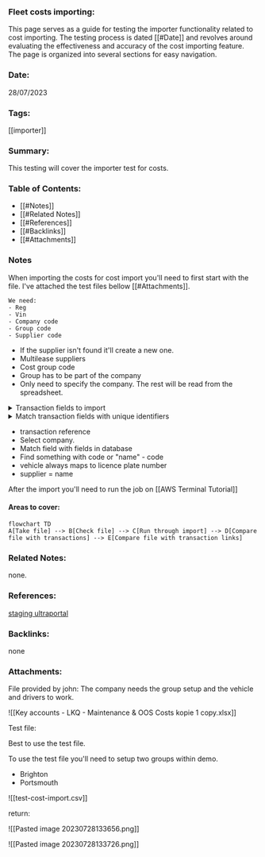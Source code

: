 ### Fleet costs importing:

This page serves as a guide for testing the importer functionality related to cost importing. The testing process is dated [[#Date]] and revolves around evaluating the effectiveness and accuracy of the cost importing feature. The page is organized into several sections for easy navigation.

### Date:

28/07/2023

### Tags:

[[importer]] 

### Summary:

This testing will cover the importer test for costs.

### Table of Contents:

- [[#Notes]]
- [[#Related Notes]]
- [[#References]]
- [[#Backlinks]]
- [[#Attachments]]

### Notes

When importing the costs for cost import you'll need to first start with the file. I've attached the test files bellow [[#Attachments]].  

	We need:
	- Reg
	- Vin
	- Company code
	- Group code
	- Supplier code

- If the supplier isn't found it'll create a new one.
- Multilease suppliers
- Cost group code
- Group has to be part of the company
- Only need to specify the company. The rest will be read from the spreadsheet.

<details>
<summary>Transaction fields to import</summary>
<ul>
<li>Mapping name</li> 
<li>Unique key</li> 
<li>Gross</li>
<li>Net</li>  
<li>Vat</li>  
<li>Vat rate</li>  
<li>Total</li>  
<li>Client number</li> 
<li>Client country</li> 
<li>Invoice number</li> 
<li>Vrn</li> 
<li>Vin</li> 
<li>Invoice date</li> 
<li>Invoice line code</li> 
<li>Invoice line description</li> 
<li>Group code</li> 
<li>Cost group code</li> 
<li>Provider Company</li>  
<li>mapping</li> 
<li>company = select on the next page</li> 
<li>cost Group = cost group code</li> 
<li>group = group code</li> 
<li>vehicle = vrn</li> 
<li>supplier = provider</li> 
<li>currency = select on next page</li> 
</ul>
</details>

<details>
<summary>Match transaction fields with unique identifiers</summary>
<ul>
<li>select transaction primary key or unique key field = transaction reference</li>
<li>select on provider company mapping item = default-provider</li>
<li>Select one company item = "Select the company"</li>
<li>Select costGroup = code</li>
<li>Select group = GroupCode</li>
<li>Select vehicle = licenseplatenumber</li>
<li>Select costGroup = code</li>
<li>Select supplier = code</li>
<li>Select one currency item = GBP</li>
</ul>
</details>

- transaction reference
- Select company.
- Match field with fields in database
- Find something with code or "name" - code 
- vehicle always maps to licence plate number
- supplier = name

After the import you'll need to run the job on [[AWS Terminal Tutorial]]
#### Areas to cover:

```mermaid
flowchart TD
A[Take file] --> B[Check file] --> C[Run through import] --> D[Compare file with transactions] --> E[Compare file with transaction links]
```


### Related Notes:

none.

### References:

[staging ultraportal](https://staging.ultraportal.co.uk/secure/dashboard)

### Backlinks:

none

### Attachments:

File provided by john:
	The company needs the group setup and the vehicle and drivers to work.

![[Key accounts - LKQ - Maintenance & OOS Costs kopie 1 copy.xlsx]]

Test file:

Best to use the test file.

To use the test file you'll need to setup two groups within demo.
- Brighton
- Portsmouth

![[test-cost-import.csv]]

return:

![[Pasted image 20230728133656.png]]

![[Pasted image 20230728133726.png]]